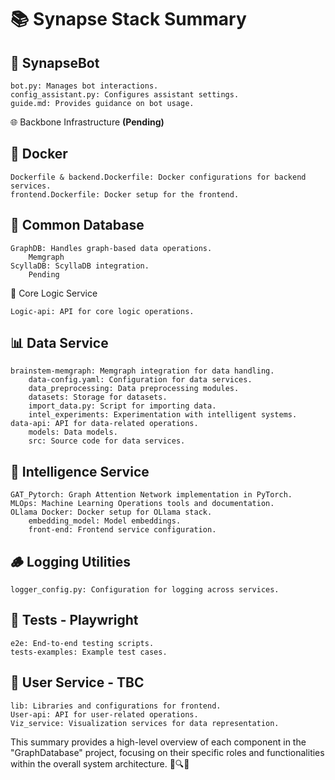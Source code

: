 # 📚 Synapse Stack Summary

## 🤖 SynapseBot

    bot.py: Manages bot interactions.
    config_assistant.py: Configures assistant settings.
    guide.md: Provides guidance on bot usage.

🌐 Backbone Infrastructure **(Pending)**


## 🐳 Docker

    Dockerfile & backend.Dockerfile: Docker configurations for backend services.
    frontend.Dockerfile: Docker setup for the frontend.

## 💾 Common Database

    GraphDB: Handles graph-based data operations.
        Memgraph
    ScyllaDB: ScyllaDB integration.
        Pending

🔧 Core Logic Service

    Logic-api: API for core logic operations.

 

## 📊 Data Service

    brainstem-memgraph: Memgraph integration for data handling.
        data-config.yaml: Configuration for data services.
        data_preprocessing: Data preprocessing modules.
        datasets: Storage for datasets.
        import_data.py: Script for importing data.
        intel_experiments: Experimentation with intelligent systems.
    data-api: API for data-related operations.
        models: Data models.
        src: Source code for data services.

## 🧠 Intelligence Service

    GAT_Pytorch: Graph Attention Network implementation in PyTorch.
    MLOps: Machine Learning Operations tools and documentation.
    OLlama Docker: Docker setup for OLlama stack.
        embedding_model: Model embeddings.
        front-end: Frontend service configuration.

## 🪵 Logging Utilities

    logger_config.py: Configuration for logging across services.

## 🧪 Tests - Playwright

    e2e: End-to-end testing scripts.
    tests-examples: Example test cases.

## 👥 User Service - TBC

    lib: Libraries and configurations for frontend.
    User-api: API for user-related operations.
    Viz_service: Visualization services for data representation.

This summary provides a high-level overview of each component in the "GraphDatabase" project, focusing on their specific roles and functionalities within the overall system architecture. 🚀🔍🌟